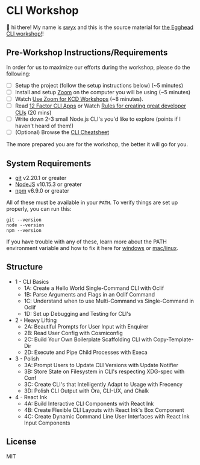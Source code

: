 
# CLI Workshop

👋 hi there! My name is [swyx](https://swyx.io) and this is the
source material for [the Egghead CLI workshop!](https://swyx.io/teaching/CLI)!

## Pre-Workshop Instructions/Requirements

In order for us to maximize our efforts during the workshop, please do the
following:

- [ ] Setup the project (follow the setup instructions below) (~5 minutes)
- [ ] Install and setup [Zoom](https://zoom.us) on the computer you will be
      using (~5 minutes)
- [ ] Watch
      [Use Zoom for KCD Workshops](https://egghead.io/lessons/egghead-use-zoom-for-kcd-workshops)
      (~8 minutes).
- [ ] Read [12 Factor CLI Apps](https://medium.com/@jdxcode/12-factor-cli-apps-dd3c227a0e46) or Watch [Rules for creating great developer CLIs](https://devrel.net/developer-experience/rules-for-creating-great-developer-clis) (20 mins)
- [ ] Write down 2-3 small Node.js CLI's you'd like to explore (points if I haven't heard of them!)
- [ ] (Optional) Browse the [CLI Cheatsheet](https://github.com/sw-yx/cli-cheatsheet)

The more prepared you are for the workshop, the better it will go for you.

## System Requirements

- [git][git] v2.20.1 or greater
- [NodeJS][node] v10.15.3 or greater
- [npm][npm] v6.9.0 or greater

All of these must be available in your `PATH`. To verify things are set up
properly, you can run this:

```
git --version
node --version
npm --version
```

If you have trouble with any of these, learn more about the PATH environment
variable and how to fix it here for [windows][win-path] or
[mac/linux][mac-path].

## Structure

- 1 - CLI Basics
  - 1A: Create a Hello World Single-Command CLI with Oclif
  - 1B: Parse Arguments and Flags in an Oclif Command
  - 1C: Understand when to use Multi-Command vs Single-Command in Oclif
  - 1D: Set up Debugging and Testing for CLI's
- 2 - Heavy Lifting
  - 2A: Beautiful Prompts for User Input with Enquirer
  - 2B: Read User Config with Cosmiconfig
  - 2C: Build Your Own Boilerplate Scaffolding CLI with Copy-Template-Dir
  - 2D: Execute and Pipe Child Processes with Execa
- 3 - Polish
  - 3A: Prompt Users to Update CLI Versions with Update Notifier
  - 3B: Store State on Filesystem in CLI's respecting XDG-spec with Conf
  - 3C: Create CLI's that Intelligently Adapt to Usage with Frecency
  - 3D: Polish CLI Output with Ora, CLI-UX, and Chalk
- 4 - React Ink
  - 4A: Build Interactive CLI Components with React Ink
  - 4B: Create Flexible CLI Layouts with React Ink's Box Component
  - 4C: Create Dynamic Command Line User Interfaces with React Ink Input Components

## License

MIT

[npm]: https://www.npmjs.com/
[node]: https://nodejs.org
[git]: https://git-scm.com/
[win-path]:
  https://www.howtogeek.com/118594/how-to-edit-your-system-path-for-easy-command-line-access/
[mac-path]: http://stackoverflow.com/a/24322978/971592
